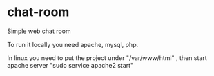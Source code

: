# chat-room
Simple web chat room

To run it locally you need apache, mysql, php.

In linux you need to put the project under "/var/www/html" , then start apache server "sudo service apache2 start"

